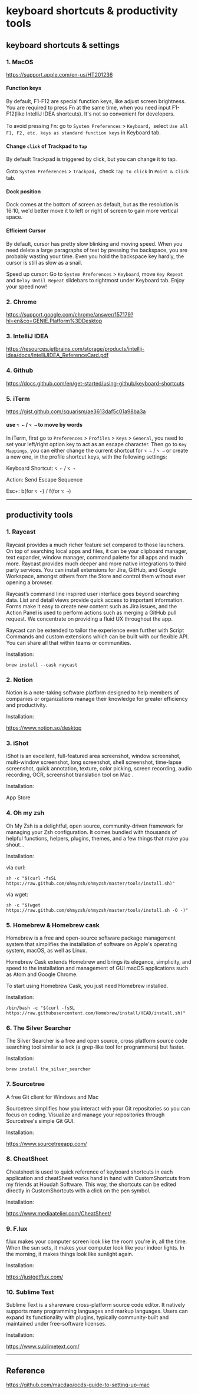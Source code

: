 # keyboard shortcuts & productivity tools 

## keyboard shortcuts & settings

### 1. MacOS

<https://support.apple.com/en-us/HT201236>

#### Function keys

By default, F1-F12 are special function keys, like adjust screen brightness. You are required to press Fn at the same time, when you need input F1-F12(like IntelliJ IDEA shortcuts). It's not so convenient for developers.

To avoid pressing Fn: go to `System Preferences` > `Keyboard`，select `Use all F1, F2, etc. keys as standard function keys` in Keyboard tab.

#### Change `click` of Trackpad to `Tap`

By default Trackpad is triggered by click, but you can change it to tap.

Goto `System Preferences` > `Trackpad`，check `Tap to click` in `Point & Click` tab.

#### Dock position

Dock comes at the bottom of screen as default, but as the resolution is 16:10, we'd better move it to left or right of screen to gain more vertical space.

#### Efficient Cursor

By default, cursor has pretty slow blinking and moving speed. When you need delete a large paragraphs of text by pressing the backspace, you are probably wasting your time. Even you hold the backspace key hardly, the cursor is still as slow as a snail.

Speed up cursor: Go to `System Preferences` > `Keyboard`, move `Key Repeat` and `Delay Until Repeat` slidebars to rightmost under Keyboard tab. Enjoy your speed now!

### 2. Chrome 

<https://support.google.com/chrome/answer/157179?hl=en&co=GENIE.Platform%3DDesktop>

### 3. IntelliJ IDEA

<https://resources.jetbrains.com/storage/products/intellij-idea/docs/IntelliJIDEA_ReferenceCard.pdf>

### 4. Github

<https://docs.github.com/en/get-started/using-github/keyboard-shortcuts>

### 5. iTerm

<https://gist.github.com/squarism/ae3613daf5c01a98ba3a>

#### use `⌥ ←` / `⌥ →` to move by words

In iTerm, first go to `Preferences` > `Profiles` > `Keys` > `General`, you need to set your left/right option key to act as an escape character. Then go to `Key Mappings`, you can either change the current shortcut for `⌥ ←` / `⌥ →` or create a new one, in the profile shortcut keys, with the following settings:

Keyboard Shortcut: `⌥ ←` / `⌥ →`

Action: Send Escape Sequence

Esc+: b(for `⌥ ←`) / f(for `⌥ →`)

***

## productivity tools

### 1. Raycast

Raycast provides a much richer feature set compared to those launchers. On top of searching local apps and files, it can be your clipboard manager, text expander, window manager, command palette for all apps and much more. Raycast provides much deeper and more native integrations to third party services. You can install extensions for Jira, GitHub, and Google Workspace, amongst others from the Store and control them without ever opening a browser.

Raycast’s command line inspired user interface goes beyond searching data. List and detail views provide quick access to important information. Forms make it easy to create new content such as Jira issues, and the Action Panel is used to perform actions such as merging a GitHub pull request. We concentrate on providing a fluid UX throughout the app.

Raycast can be extended to tailor the experience even further with Script Commands and custom extensions which can be built with our flexible API. You can share all that within teams or communities.

Installation:

    brew install --cask raycast

### 2. Notion

Notion is a note-taking software platform designed to help members of companies or organizations manage their knowledge for greater efficiency and productivity.

Installation:

<https://www.notion.so/desktop>

### 3. iShot

iShot is an excellent, full-featured area screenshot, window screenshot, multi-window screenshot, long screenshot, shell screenshot, time-lapse screenshot, quick annotation, texture, color picking, screen recording, audio recording, OCR, screenshot translation tool on Mac .

Installation: 

App Store

### 4. Oh my zsh

Oh My Zsh is a delightful, open source, community-driven framework for managing your Zsh configuration. It comes bundled with thousands of helpful functions, helpers, plugins, themes, and a few things that make you shout...

Installation: 

via curl:

    sh -c "$(curl -fsSL https://raw.github.com/ohmyzsh/ohmyzsh/master/tools/install.sh)"

via wget:

    sh -c "$(wget https://raw.github.com/ohmyzsh/ohmyzsh/master/tools/install.sh -O -)"

### 5. Homebrew & Homebrew cask

Homebrew is a free and open-source software package management system that simplifies the installation of software on Apple's operating system, macOS, as well as Linux.

Homebrew Cask extends Homebrew and brings its elegance, simplicity, and speed to the installation and management of GUI macOS applications such as Atom and Google Chrome.

To start using Homebrew Cask, you just need Homebrew installed.

Installation: 

    /bin/bash -c "$(curl -fsSL https://raw.githubusercontent.com/Homebrew/install/HEAD/install.sh)"

### 6. The Silver Searcher

The Silver Searcher is a free and open source, cross platform source code searching tool similar to ack (a grep-like tool for programmers) but faster.

Installation: 

    brew install the_silver_searcher

### 7. Sourcetree

A free Git client for Windows and Mac

Sourcetree simplifies how you interact with your Git repositories so you can focus on coding. Visualize and manage your repositories through Sourcetree's simple Git GUI.

Installation: 

<https://www.sourcetreeapp.com/>

### 8. CheatSheet

Cheatsheet is used to quick reference of keyboard shortcuts in each application and cheatSheet works hand in hand with CustomShortcuts from my friends at Houdah Software. This way, the shortcuts can be edited directly in CustomShortcuts with a click on the pen symbol.

Installation: 

<https://www.mediaatelier.com/CheatSheet/>

### 9. F.lux

f.lux makes your computer screen look like the room you're in, all the time. When the sun sets, it makes your computer look like your indoor lights. In the morning, it makes things look like sunlight again.

Installation: 

<https://justgetflux.com/>

### 10. Sublime Text

Sublime Text is a shareware cross-platform source code editor. It natively supports many programming languages and markup languages. Users can expand its functionality with plugins, typically community-built and maintained under free-software licenses. 

Installation: 

<https://www.sublimetext.com/>

***

## Reference

<https://github.com/macdao/ocds-guide-to-setting-up-mac>

